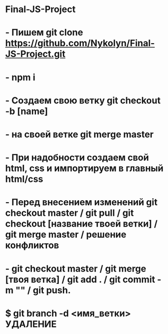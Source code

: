 # Final-JS-Project

# - Пишем git clone https://github.com/Nykolyn/Final-JS-Project.git

# - npm i

# - Создаем свою ветку git checkout -b [name]

# - на своей ветке git merge master

# - При надобности создаем свой html, css и импортируем в главный html/css

# - Перед внесением изменений git checkout master / git pull / git checkout [название твоей ветки] / git merge master / решение конфликтов

# - git checkout master / git merge [твоя ветка] / git add . / git commit -m "" / git push.

# \$ git branch -d <имя_ветки> УДАЛЕНИЕ
